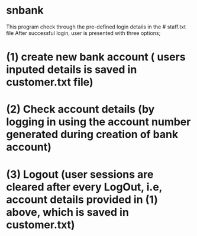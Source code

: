 # snbank

This program check through the pre-defined login details in the # staff.txt file
After successful login, user is presented with three options;
# (1) create new bank account ( users inputed details is saved in customer.txt file)
# (2) Check account details (by logging in using the account number generated during creation of bank account)
# (3) Logout (user sessions are cleared after every LogOut, i.e, account details provided in (1) above, which is saved in customer.txt)
